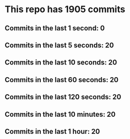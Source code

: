 # This repo has 1905 commits

## Commits in the last 1 second: 0
## Commits in the last 5 seconds: 20
## Commits in the last 10 seconds: 20
## Commits in the last 60 seconds: 20
## Commits in the last 120 seconds: 20
## Commits in the last 10 minutes: 20
## Commits in the last 1 hour: 20
